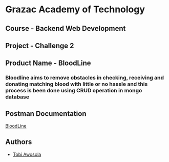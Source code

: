 # Grazac Academy of Technology

## Course - Backend Web Development

## Project - Challenge 2

## Product Name - BloodLine

### Bloodline aims to remove obstacles in checking, receiving and donating matching blood with little or no hassle and this process is been done using CRUD operation in mongo database

## Postman Documentation

[BloodLine](https://documenter.getpostman.com/view/19291153/UVkqqZNJ)

## Authors

- [Tobi Awosola](https://www.github.com/olatocode)
